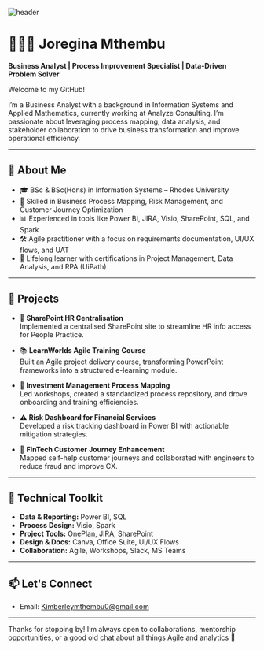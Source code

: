 ![header](https://capsule-render.vercel.app/api?type=wave&color=auto&height=300&section=header&text=capsule%20render&fontSize=90)
# 👩🏽‍💻 Joregina Mthembu

**Business Analyst | Process Improvement Specialist | Data-Driven Problem Solver**

Welcome to my GitHub!

I’m a Business Analyst with a background in Information Systems and Applied Mathematics, currently working at Analyze Consulting. I’m passionate about leveraging process mapping, data analysis, and stakeholder collaboration to drive business transformation and improve operational efficiency.

---

## 💼 About Me

- 🎓 BSc & BSc(Hons) in Information Systems – Rhodes University  
- 🔁 Skilled in Business Process Mapping, Risk Management, and Customer Journey Optimization  
- 📊 Experienced in tools like Power BI, JIRA, Visio, SharePoint, SQL, and Spark  
- 🛠️ Agile practitioner with a focus on requirements documentation, UI/UX flows, and UAT  
- 🧠 Lifelong learner with certifications in Project Management, Data Analysis, and RPA (UiPath)

---

## 🚀 Projects


- 📁 **SharePoint HR Centralisation**  
  Implemented a centralised SharePoint site to streamline HR info access for People Practice.

- 📚 **LearnWorlds Agile Training Course**  
  Built an Agile project delivery course, transforming PowerPoint frameworks into a structured e-learning module.

- 🔁 **Investment Management Process Mapping**  
  Led workshops, created a standardized process repository, and drove onboarding and training efficiencies.

- ⚠️ **Risk Dashboard for Financial Services**  
  Developed a risk tracking dashboard in Power BI with actionable mitigation strategies.

- 💸 **FinTech Customer Journey Enhancement**  
  Mapped self-help customer journeys and collaborated with engineers to reduce fraud and improve CX.

---

## 🧰 Technical Toolkit

- **Data & Reporting:** Power BI, SQL  
- **Process Design:** Visio, Spark  
- **Project Tools:** OnePlan, JIRA, SharePoint  
- **Design & Docs:** Canva, Office Suite, UI/UX Flows  
- **Collaboration:** Agile, Workshops, Slack, MS Teams  

---

## 📫 Let's Connect

- Email: [Kimberleymthembu0@gmail.com](mailto:Kimberleymthembu0@gmail.com)  

---

Thanks for stopping by! I’m always open to collaborations, mentorship opportunities, or a good old chat about all things Agile and analytics 🌱
